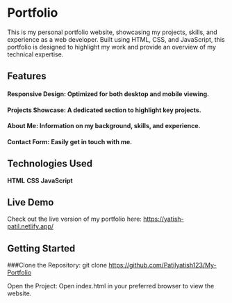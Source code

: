 
# Portfolio
This is my personal portfolio website, showcasing my projects, skills, and experience as a web developer. Built using HTML, CSS, and JavaScript, this portfolio is designed to highlight my work and provide an overview of my technical expertise.

## Features
#### Responsive Design: Optimized for both desktop and mobile viewing.
#### Projects Showcase: A dedicated section to highlight key projects.
#### About Me: Information on my background, skills, and experience.
#### Contact Form: Easily get in touch with me.

## Technologies Used
**HTML**
**CSS**
**JavaScript**

## Live Demo
Check out the live version of my portfolio here: https://yatish-patil.netlify.app/

## Getting Started
###Clone the Repository:
git clone https://github.com/Patilyatish123/My-Portfolio

Open the Project: Open index.html in your preferred browser to view the website.
